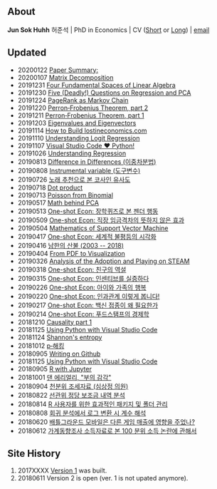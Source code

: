 
## About 
  
**Jun Sok Huhh** 허준석 &#124; PhD in Economics &#124; CV ([Short](https://anarinsk.github.io/cv/short.html) or [Long](https://anarinsk.github.io/cv/long.html)) &#124; [email](mailto:anarinsk@gmail.com)

## Updated
* 20200122 [Paper Summary: ](https://anarinsk.github.io/aps-college_wealth/)
* 20200107 [Matrix Decomposition](https://anarinsk.github.io/lie-matrix_decomp/)
* 20191231 [Four Fundamental Spaces of Linear Algebra](https://anarinsk.github.io/lie-4_spaces_LA/)
* 20191230 [Five (Deadly!) Questions on Regression and PCA](https://anarinsk.github.io/lie-qa_reg_pca/)
 * 20191224 [PageRank as Markov Chain](https://anarinsk.github.io/lie-pagerank)
 * 20191220 [Perron&#8208;Frobenius Theorem, part 2](https://anarinsk.github.io/lie-pf2/)
 * 20191211 [Perron&#8208;Frobenius Theorem, part 1](https://anarinsk.github.io/lie-pf1/)
 * 20191203 [Eigenvalues and Eigenvectors](https://anarinsk.github.io/lie-eigen/)
 * 20191114 [How to Build lostineconomics.com](https://anarinsk.github.io/lie-build_lie/)
 * 20191110 [Understanding Logit Regression](https://anarinsk.github.io/lie-logit_reg/)
 * 20191107 [Visual Studio Code ❤ Python!](https://danbi-ncsoft.github.io/etc/2019/11/07/viva-vsc.html)
  * 20191026 [Understanding Regression](https://anarinsk.github.io/lie-regression/)
  * 20190813 [Difference in Differences (이중차분법)](https://danbi-ncsoft.github.io/study/2019/08/13/causality-part4-DID.html)
  * 20190808 [Instrumental variable (도구변수)](https://danbi-ncsoft.github.io/study/2019/08/07/IV.html)
  * 20190726 [노래 추천으로 본 코사인 유사도](https://anarinsk.github.io/cossim/)
  * 20190718 [Dot product](https://anarinsk.github.io/lie-dot_product/)
  * 20190713 [Poisson from Binomial](https://anarinsk.github.io/lie-poisson/)
  * 20190517 [Math behind PCA](https://anarinsk.github.io/lie-math_pca/)
  * 20190513 [One-shot Econ: 장학퀴즈로 본 젠더 행동](https://brunch.co.kr/@anarinsk/24)
  * 20190509 [One-shot Econ: 직장 임금격차의 뜻하지 않은 효과](https://brunch.co.kr/@anarinsk/23)
  * 20190504 [Mathematics of Support Vector Machine](https://anarinsk.github.io/lie-math_svm/)
  * 20190417 [One-shot Econ: 세계적 불평등의 시각화](https://brunch.co.kr/@anarinsk/21)
  * 20190416 [남한의 산불 (2003 -- 2018)](https://anarinsk.github.io/adp-wild-fire-sk-pub)
  * 20190404 [From PDF to Visualization](https://anarinsk.github.io/rstat-pdf-extraction-public/)
  * 20190326 [Analysis of the Adoption and Playing on STEAM](https://anarinsk.github.io/adp-steam-record/)
  * 20190318 [One-shot Econ: 친구의 역설](https://brunch.co.kr/@anarinsk/17)
  * 20190315 [One-shot Econ: 인센티브를 실증하다](https://brunch.co.kr/@anarinsk/16)
  * 20190226 [One-shot Econ: 아이와 가족의 행복](https://brunch.co.kr/@anarinsk/13)
  * 20190220 [One-shot Econ: 인과관계 이렇게 봅니다!](https://brunch.co.kr/@anarinsk/12)
  * 20190217 [One-shot Econ: 백신 접종이 왜 필요한가](https://brunch.co.kr/@anarinsk/10)
  * 20190214 [One-shot Econ: 푸드스탬프의 경제학](https://brunch.co.kr/@anarinsk/9)
  * 20181210 [Causality part 1](https://anarinsk.github.io/lie-causality_1/)
  * 20181125 [Using Python with Visual Studio Code](https://anarinsk.github.io/lie-conda_vsc/)
  * 20181124 [Shannon's entropy](https://anarinsk.github.io/lie-entropy/)
  * 20181012 [p&#8208;해킹](https://anarinsk.github.io/lie-p_hacking/)
  * 20180905 [Writing on Github](https://anarinsk.github.io/lie-writing_github/)
  * 20181125 [Using Python with Visual Studio Code](https://anarinsk.github.io/lie-conda_vsc/)
  * 20180905 [R with Jupyter](https://anarinsk.github.io/lie-r_jupyter/)
  * 20181001 [댄 에리얼리, "부의 감각"](https://anarinsk.github.io/lie-ariely_ds/)
  * 20180904 [천분위 조세자료 (심상정 의원)](https://github.com/anarinsk/simsangjung/blob/master/README.md)
  * 20180822 [선관위 정당 보조금 내역 분석](https://github.com/anarinsk/korparty_subsidy/blob/master/README.md)
  * 20180814 [R 사용자를 위한 효과적인 패키지 및 폴더 관리](https://anarinsk.github.io/lie-head_r/)
  * 20180808 [회귀 분석에서 로그 변환 시 계수 해석](https://anarinsk.github.io/lie-log_trans/)
  * 20180620 [배틀그라운드 모바일은 다른 게임 매출에 영향을 주었나?](https://anarinsk.github.io/bg-effect/)
  * 20180612 [가계동향조사 소득자료로 본 100 분위 소득 논란에 관해서](https://anarinsk.github.io/MDIS/) 

## Site History

  1. 2017XXXX [Version 1](http://lostineconomics.netlify.com) was built. 
  2. 20180611 Version 2 is open (ver. 1 is not upated anymore).
<!--stackedit_data:
eyJoaXN0b3J5IjpbLTc0NzQyNDMyNSwtMTk1MDg2OTgwNiwtMT
E0MDk0NTQ1OSwtMTAzOTQ4Mjc3MiwyNjcxNDEwMDgsODIwMjEx
NzA2LDEwMTA2NDczMCwtODU2MDU5NTk3LDE4OTUwOTQ2ODYsLT
kzNTQyMjc0OSwtNDk3MTA2MTg3LDg1MDI2MzQ2MywxMjY3NjM0
MjU0LC05MzY3MDEwNSw1MDk3NTYyMzEsLTExNTAwNTY2MDIsOT
EwNTUxNDQxLDE3NzkzNzIxMTcsLTExODYwODg3NDcsLTM1MDI2
MjI2N119
-->